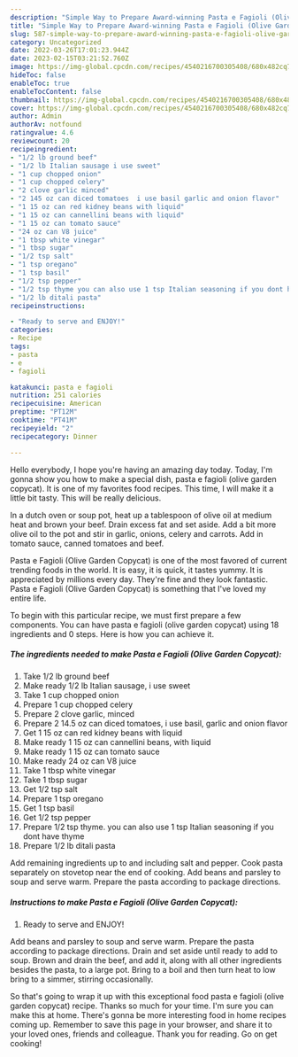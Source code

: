 ```yaml
---
description: "Simple Way to Prepare Award-winning Pasta e Fagioli (Olive Garden Copycat)"
title: "Simple Way to Prepare Award-winning Pasta e Fagioli (Olive Garden Copycat)"
slug: 587-simple-way-to-prepare-award-winning-pasta-e-fagioli-olive-garden-copycat
category: Uncategorized
date: 2022-03-26T17:01:23.944Z
date: 2023-02-15T03:21:52.760Z
image: https://img-global.cpcdn.com/recipes/4540216700305408/680x482cq70/pasta-e-fagioli-olive-garden-copycat-recipe-main-photo.jpg
hideToc: false
enableToc: true
enableTocContent: false
thumbnail: https://img-global.cpcdn.com/recipes/4540216700305408/680x482cq70/pasta-e-fagioli-olive-garden-copycat-recipe-main-photo.jpg
cover: https://img-global.cpcdn.com/recipes/4540216700305408/680x482cq70/pasta-e-fagioli-olive-garden-copycat-recipe-main-photo.jpg
author: Admin
authorAv: notfound
ratingvalue: 4.6
reviewcount: 20
recipeingredient:
- "1/2 lb ground beef"
- "1/2 lb Italian sausage i use sweet"
- "1 cup chopped onion"
- "1 cup chopped celery"
- "2 clove garlic minced"
- "2 145 oz can diced tomatoes  i use basil garlic and onion flavor"
- "1 15 oz can red kidney beans with liquid"
- "1 15 oz can cannellini beans with liquid"
- "1 15 oz can tomato sauce"
- "24 oz can V8 juice"
- "1 tbsp white vinegar"
- "1 tbsp sugar"
- "1/2 tsp salt"
- "1 tsp oregano"
- "1 tsp basil"
- "1/2 tsp pepper"
- "1/2 tsp thyme you can also use 1 tsp Italian seasoning if you dont have thyme"
- "1/2 lb ditali pasta"
recipeinstructions:

- "Ready to serve and ENJOY!"
categories:
- Recipe
tags:
- pasta
- e
- fagioli

katakunci: pasta e fagioli 
nutrition: 251 calories
recipecuisine: American
preptime: "PT12M"
cooktime: "PT41M"
recipeyield: "2"
recipecategory: Dinner

---
```



Hello everybody, I hope you're having an amazing day today. Today, I'm gonna show you how to make a special dish, pasta e fagioli (olive garden copycat). It is one of my favorites food recipes. This time, I will make it a little bit tasty. This will be really delicious.

In a dutch oven or soup pot, heat up a tablespoon of olive oil at medium heat and brown your beef. Drain excess fat and set aside. Add a bit more olive oil to the pot and stir in garlic, onions, celery and carrots. Add in tomato sauce, canned tomatoes and beef.

Pasta e Fagioli (Olive Garden Copycat) is one of the most favored of current trending foods in the world. It is easy, it is quick, it tastes yummy. It is appreciated by millions every day. They're fine and they look fantastic. Pasta e Fagioli (Olive Garden Copycat) is something that I've loved my entire life.


To begin with this particular recipe, we must first prepare a few components. You can have pasta e fagioli (olive garden copycat) using 18 ingredients and 0 steps. Here is how you can achieve it.

<!--inarticleads1-->

##### The ingredients needed to make Pasta e Fagioli (Olive Garden Copycat):

1. Take 1/2 lb ground beef
1. Make ready 1/2 lb Italian sausage, i use sweet
1. Take 1 cup chopped onion
1. Prepare 1 cup chopped celery
1. Prepare 2 clove garlic, minced
1. Prepare 2 14.5 oz can diced tomatoes,  i use basil, garlic and onion flavor
1. Get 1 15 oz can red kidney beans with liquid
1. Make ready 1 15 oz can cannellini beans, with liquid
1. Make ready 1 15 oz can tomato sauce
1. Make ready 24 oz can V8 juice
1. Take 1 tbsp white vinegar
1. Take 1 tbsp sugar
1. Get 1/2 tsp salt
1. Prepare 1 tsp oregano
1. Get 1 tsp basil
1. Get 1/2 tsp pepper
1. Prepare 1/2 tsp thyme. you can also use 1 tsp Italian seasoning if you dont have thyme
1. Prepare 1/2 lb ditali pasta


Add remaining ingredients up to and including salt and pepper. Cook pasta separately on stovetop near the end of cooking. Add beans and parsley to soup and serve warm. Prepare the pasta according to package directions. 

<!--inarticleads2-->

##### Instructions to make Pasta e Fagioli (Olive Garden Copycat):


1. Ready to serve and ENJOY!

Add beans and parsley to soup and serve warm. Prepare the pasta according to package directions. Drain and set aside until ready to add to soup. Brown and drain the beef, and add it, along with all other ingredients besides the pasta, to a large pot. Bring to a boil and then turn heat to low bring to a simmer, stirring occasionally. 

So that's going to wrap it up with this exceptional food pasta e fagioli (olive garden copycat) recipe. Thanks so much for your time. I'm sure you can make this at home. There's gonna be more interesting food in home recipes coming up. Remember to save this page in your browser, and share it to your loved ones, friends and colleague. Thank you for reading. Go on get cooking!
